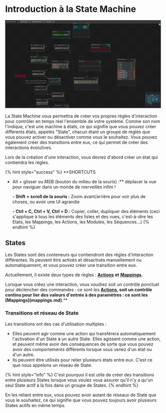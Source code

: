 # Introduction à la State Machine

![Une state machine plut&#xF4;t complexe.](../.gitbook/assets/statemachine-1.png)

La State Machine vous permettra de créer vos propres règles d'interaction pour contrôler en temps réel l'ensemble de votre système. Comme son nom l'indique, c'est une machine à états, ce qui signifie que vous pouvez créer différents états, appelés "State", chacun étant un groupe de règles que vous pouvez activer ou désactiver comme vous le souhaitez. Vous pouvez également créer des transitions entre eux, ce qui permet de créer des interactions évolutives.

Lors de la création d'une interaction, vous devrez d'abord créer un état qui contiendra les règles.

{% hint style="success" %}
\*\*SHORTCUTS

* Alt + glisser ou MSB \(bouton du milieu de la souris\) :\*\* déplacer la vue pour naviguer dans un monde de merveilles infini !  

  **- Shift + scroll de la souris :** Zoom avant/arrière pour voir plus de choses, ou avoir une UI agrandie

  **- Ctrl + C, Ctrl + V, Ctrl + D :** Copier, coller, dupliquer des éléments \(ceci s'applique à tous les éléments des listes et des vues, c'est-à-dire les Etats, les Mappings, les Actions, les Modules, les Séquences...\)
{% endhint %}

## States

Les States sont des conteneurs qui contiendront des règles d'interaction différentes. Ils peuvent être activés et désactivés manuellement ou automatiquement, et vous pouvez créer une transition entre eux.

Actuellement, il existe deux types de règles : [**Actions**](actions.md) **et** [**Mappings**](mappings.md)**.**

Lorsque vous créez une interaction, vous voudrez soit un contrôle ponctuel pour déclencher des commandes : ce sont les [**Actions**](actions.md)**, soit un contrôle continu pour lier des valeurs d'entrée à des paramètres : ce sont les \[**Mappings**\]\(mappings.md\)**.\*\*

### Transitions et réseau de State

Les transitions ont des cas d'utilisation multiples :

* Elles peuvent agir comme une action qui transférera automatiquement l'activation d'un State à un autre State. Elles agissent comme une action, et peuvent même avoir des conséquences de sorte que vous pouvez avoir des comportements différents lorsque vous venez d'un état ou d'un autre. 
* Ils peuvent être utilisés pour relier plusieurs états entre eux. C'est ce que nous appelons un réseau de State.

{% hint style="info" %}
C'est pourquoi il est utile de créer des transitions entre plusieurs States lorsque vous voulez vous assurer qu'il n'y a qu'un seul State actif à la fois dans un groupe de States.
{% endhint %}

En les reliant entre eux, vous pouvez avoir autant de réseaux de State que vous le souhaitez, ce qui signifie que vous pouvez toujours avoir plusieurs States actifs en même temps.

